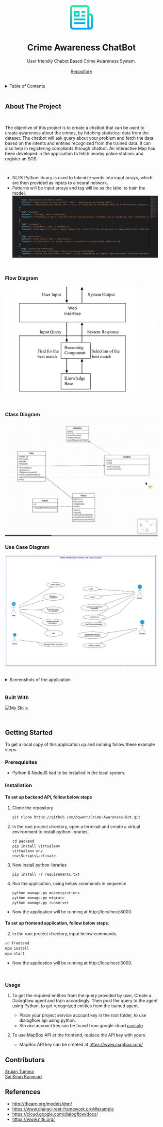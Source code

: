 
<a name="readme-top"></a>


<!-- PROJECT LOGO -->
<br />
<div align="center">
  <a>
    <img src="media/logo.png" alt="Logo" width="80" height="80">
  </a>

<br />
<h1 align="center">Crime Awareness ChatBot</h1>

  
  

  <p align="center">
    User friendly Chabot Based Crime Awareness System.
    <br />
    <br/>
    <a href="https://github.com/bqwerr/Crime-Awareness-Bot">Repository</a>
    <!-- · <a href="https://bqwerr.github.io">Explore the docs</a> -->
  </p>
</div>

<br />

<!-- TABLE OF CONTENTS -->
<details>
  <summary>Table of Contents</summary>
  <ol>
    <li>
      <a href="#about-the-project">About The Project</a>
      <ul>
        <li><a href="#built-with">Built With</a></li>
      </ul>
    </li>
    <li>
      <a href="#getting-started">Getting Started</a>
      <ul>
        <li><a href="#prerequisites">Prerequisites</a></li>
        <li><a href="#installation">Installation</a></li>
        <li><a href="#usage">Usage</a></li>
      </ul>
    </li>
    <!-- <li><a href="#features">Features</a></li> -->
    <li><a href="#contributors">Contributors</a></li>
    <!-- <li><a href="#license">License</a></li> -->
    <!-- <li><a href="#contributors">Contact</a></li> -->
    <li><a href="#references">References</a></li>
  </ol>
</details>


<br />

<!-- ABOUT THE PROJECT -->
## About The Project
<br />

The objective of this project is to create a chatbot that can be used to create awareness about the crimes, by fetching statistical data from the dataset. The chatbot will ask query about your problem and fetch the data based on the intents and entities recognized from the trained data. It can also help in registering compliants through chatbot. An interactive Map has been developed in the application to fetch nearby police stations and register an SOS.

<br />

* NLTK Python library is used to tokenize words into input arrays, which are then provided as inputs to a neural network.
* Patterns will be input arrays and tag will be as the label to train the model.
    ![Intents](/media/intents.png)

<br />

### Flow Diagram 
![Flow Diagram](/media/flow.png)

<br />

### Class Diagram
![Class Diagram](/media/class.png)

### Use Case Diagram
![Use Case Diagram](/media/usecase.png)



<br />


<details>

<summary> Screenshots of the application </summary>

<br />

#### Home Page
![Home](/media/home.png)

#### Login Page
![Login](/media/login.png)

#### Compliant Registration
![Compliant Registration](/media/compliant.png)

#### Awareness Query
![Awareness](/media/awareness.png)

#### Fetching Statistics using ChatBot
![Statistics](/media/chatbot-statistics.png)

#### SOS Page for User
![SOS](/media/sos.png)

#### Nearby SOS Compliants
![SOS](/media/sos-police.png)

### Crime Statistics
![Statistics](/media/statistics.png)

<br />

![Statistics](/media/visualization.png)

</details>
<br />

### Built With

[![My Skills](https://skillicons.dev/icons?i=django,python,js,react&perline=4)](https://skillicons.dev)


<br />

<!-- GETTING STARTED -->
## Getting Started

To get a local copy of this application up and running follow these example steps.

### Prerequisites

* Python & NodeJS had to be installed in the local system.

### Installation

#### To set up backend API, follow below steps

1. Clone the repository
   ```sh
   git clone https://github.com/bqwerr/Crime-Awareness-Bot.git
   ```
2. In the root project directory, open a terminal and create a virtual environment to install python libraries.

    ```
    cd Backend
    pip install virtualenv
    virtualenv env
    env\Scripts\activate
    ```

3. Now install python libraries

    ```
    pip install -r requirements.txt
    ```

4. Run the application, using below commands in sequence

    ``` 
    python manage.py makemigrations
    python manage.py migrate
    python manage.py runserver
    ```

- Now the application will be running at http://localhost:8000.


#### To set up frontend application, follow below steps.
2. In the root project directory, input below commands.
```sh
cd Frontend
npm install
npm start
```
- Now the application will be running at http://localhost:3000.

<br />

### Usage

1. To get the required entities from the query provided by user, Create a Dialogflow agent and train accordingly. Then post the query to the agent using Python, to get recognized entities from the trained agent.
    - Place your project service account key in the root folder, to use dialogflow api using python.
    - Service account key can be found from google cloud <a href="https://console.cloud.google.com/iam-admin/">console</a>.

2. To use MapBox API at the frontend, replace the API key with yours.
    - MapBox API key can be created at https://www.mapbox.com/

<!-- See the [open issues](https://github.com/github_username/repo_name/issues) for a full list of proposed features (and known issues). -->




<!-- CONTRIBUTING -->
<!-- ## Contributing
Contributions are what make the open source community such an amazing place to learn, inspire, and create. Any contributions you make are **greatly appreciated**.
If you have a suggestion that would make this better, please fork the repo and create a pull request. You can also simply open an issue with the tag "enhancement".
Don't forget to give the project a star! Thanks again!
1. Fork the Project
2. Create your Feature Branch (`git checkout -b feature/AmazingFeature`)
3. Commit your Changes (`git commit -m 'Add some AmazingFeature'`)
4. Push to the Branch (`git push origin feature/AmazingFeature`)
5. Open a Pull Request
<br /> -->


<!-- CONTACT -->

## Contributors

[Srujan Tumma][linkedin] \
[Sai Kiran Kammari][SaiLinkedin]




<!-- ACKNOWLEDGMENTS -->
## References

* http://tflearn.org/models/dnn/
* https://www.django-rest-framework.org/#example
* https://cloud.google.com/dialogflow/docs/
* https://www.nltk.org/


[website]: https://bqwerr.github.io
[linkedin]: https://linkedin.com/in/srujan-tumma
[gmail]: mailto:tummasrujan@gmail.com
[github]: https://github.com/bqwerr
[SaiLinkedin]: https://www.linkedin.com/in/saikirankammari/

